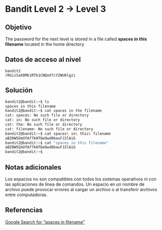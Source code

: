 # Bandit Level 2 → Level 3
## Objetivo
The password for the next level is stored in a file called **spaces in this filename** located in the home directory

## Datos de acceso al nivel
```
bandit2
rRGizSaX8Mk1RTb1CNQoXTcYZWU6lgzi
```
## Solución 
```bash
bandit2@bandit:~$ ls
spaces in this filename
bandit2@bandit:~$ cat spaces in the filename
cat: spaces: No such file or directory
cat: in: No such file or directory
cat: the: No such file or directory
cat: filename: No such file or directory
bandit2@bandit:~$ cat spaces\ in\ this\ filename
aBZ0W5EmUfAf7kHTQeOwd8bauFJ2lAiG
bandit2@bandit:~$ cat "spaces in this filename"
aBZ0W5EmUfAf7kHTQeOwd8bauFJ2lAiG
bandit2@bandit:~$
```
## Notas adicionales
Los espacios no son compatibles con todos los sistemas operativos ni con las aplicaciones de línea de comandos. Un espacio en un nombre de archivo puede provocar errores al cargar un archivo o al transferir archivos entre computadoras.
## Referencias
[Google Search for “spaces in filename”](https://www.google.com/search?q=spaces+in+filename)